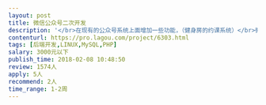 ```yaml
---                
layout: post       
title: 微信公众号二次开发           
description: '</br>在现有的公众号系统上面增加一些功能，（健身房的约课系统）</br>微信公众号:youthsh</br>程序后端开源程序是thinkphp</br>注册 </br>1.单独会员注册页面</br>2.手机号码激活</br>3.优惠券赠送（手机号码绑定）</br>初次免费体验 </br>1.注册后有效期一个月 </br>会员中心 1.课程可以设置课时，比如团体课3000元/10节等</br>2.会员可以在后台查看所有剩余课时和消费的课时记录 </br>预约 </br>1.开课前6内不可以退款 </br> </br>支付 </br>课时的购买与充值 </br></br></br>会员管理</br>1.会员卡管理（会员计次卡）</br>2.会员课时管理</br>3.会员关注公众号，并且有有效购买记录，自动晋升为普通会员</br>4.后台可以手动给会员加款并可以填写加款原因</br>'     
contenturl: https://pro.lagou.com/project/6303.html      
tags: [后端开发,LINUX,MySQL,PHP]            
salary: 3000元以下          
publish_time: 2018-02-08 10:48:50         
review: 1574人                   
apply: 5人                   
recommend: 2人                   
time_range: 1-2周              
---                 
```


